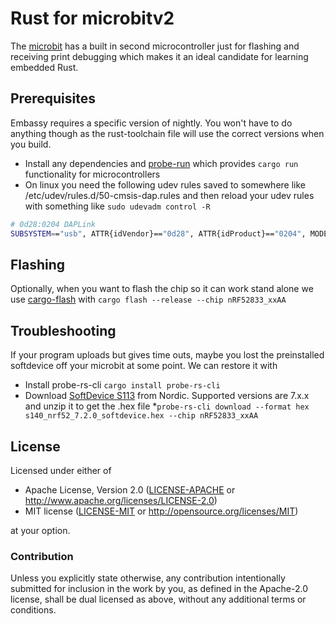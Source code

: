 # Rust for microbitv2

The [microbit](https://github.com/nrf-rs/microbit) has a built in second microcontroller just for flashing and receiving print debugging which makes it an ideal candidate for learning embedded Rust.

## Prerequisites

Embassy requires a specific version of nightly. You won't have to do anything though as the rust-toolchain file will use the correct versions when you build.

* Install any dependencies and [probe-run](https://github.com/knurling-rs/probe-run#installation) which provides `cargo run` functionality for microcontrollers
* On linux you need the following udev rules saved to somewhere like /etc/udev/rules.d/50-cmsis-dap.rules and then reload your udev rules with something like `sudo udevadm control -R`

```bash
# 0d28:0204 DAPLink
SUBSYSTEM=="usb", ATTR{idVendor}=="0d28", ATTR{idProduct}=="0204", MODE:="666"
```

## Flashing

Optionally, when you want to flash the chip so it can work stand alone we use [cargo-flash](https://github.com/probe-rs/cargo-flash#prerequisites) with `cargo flash --release --chip nRF52833_xxAA`

## Troubleshooting

If your program uploads but gives time outs, maybe you lost the preinstalled softdevice off your microbit at some point. We can restore it with

* Install probe-rs-cli `cargo install probe-rs-cli`
* Download [SoftDevice S113](https://www.nordicsemi.com/Software-and-tools/Software/S113/Download) from Nordic. Supported versions are 7.x.x and unzip it to get the .hex file
*`probe-rs-cli download --format hex s140_nrf52_7.2.0_softdevice.hex --chip nRF52833_xxAA`

## License

Licensed under either of

* Apache License, Version 2.0 ([LICENSE-APACHE](LICENSE-APACHE) or
  <http://www.apache.org/licenses/LICENSE-2.0>)
* MIT license ([LICENSE-MIT](LICENSE-MIT) or <http://opensource.org/licenses/MIT>)

at your option.

### Contribution

Unless you explicitly state otherwise, any contribution intentionally submitted
for inclusion in the work by you, as defined in the Apache-2.0 license, shall be
dual licensed as above, without any additional terms or conditions.
